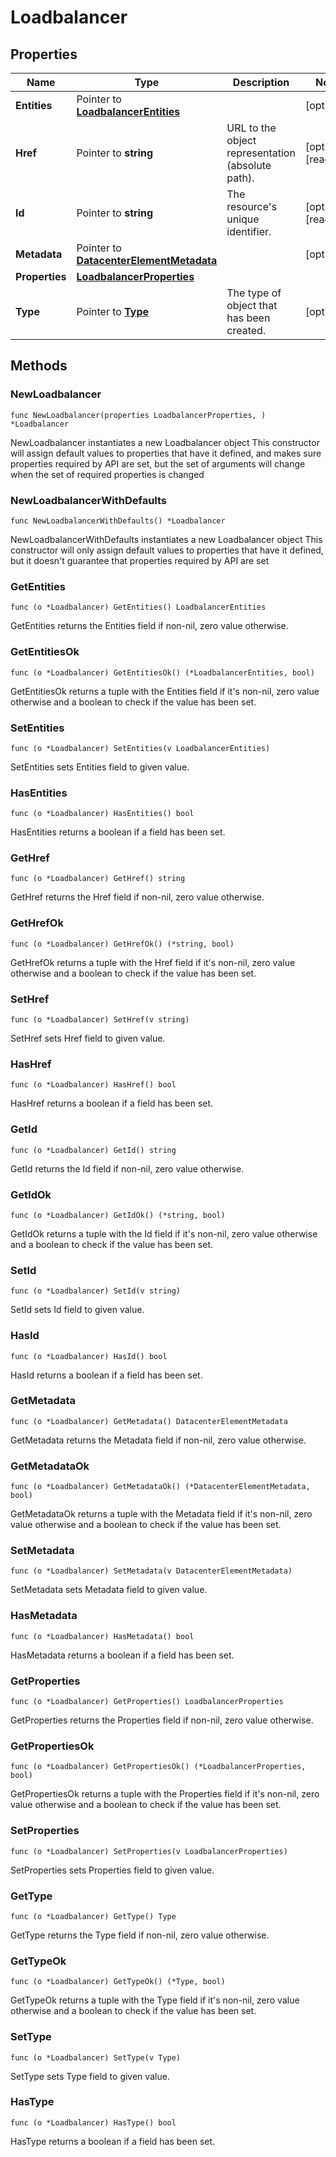 # Loadbalancer

## Properties

|Name | Type | Description | Notes|
|------------ | ------------- | ------------- | -------------|
|**Entities** | Pointer to [**LoadbalancerEntities**](LoadbalancerEntities.md) |  | [optional] |
|**Href** | Pointer to **string** | URL to the object representation (absolute path). | [optional] [readonly] |
|**Id** | Pointer to **string** | The resource&#39;s unique identifier. | [optional] [readonly] |
|**Metadata** | Pointer to [**DatacenterElementMetadata**](DatacenterElementMetadata.md) |  | [optional] |
|**Properties** | [**LoadbalancerProperties**](LoadbalancerProperties.md) |  | |
|**Type** | Pointer to [**Type**](Type.md) | The type of object that has been created. | [optional] |

## Methods

### NewLoadbalancer

`func NewLoadbalancer(properties LoadbalancerProperties, ) *Loadbalancer`

NewLoadbalancer instantiates a new Loadbalancer object
This constructor will assign default values to properties that have it defined,
and makes sure properties required by API are set, but the set of arguments
will change when the set of required properties is changed

### NewLoadbalancerWithDefaults

`func NewLoadbalancerWithDefaults() *Loadbalancer`

NewLoadbalancerWithDefaults instantiates a new Loadbalancer object
This constructor will only assign default values to properties that have it defined,
but it doesn't guarantee that properties required by API are set

### GetEntities

`func (o *Loadbalancer) GetEntities() LoadbalancerEntities`

GetEntities returns the Entities field if non-nil, zero value otherwise.

### GetEntitiesOk

`func (o *Loadbalancer) GetEntitiesOk() (*LoadbalancerEntities, bool)`

GetEntitiesOk returns a tuple with the Entities field if it's non-nil, zero value otherwise
and a boolean to check if the value has been set.

### SetEntities

`func (o *Loadbalancer) SetEntities(v LoadbalancerEntities)`

SetEntities sets Entities field to given value.

### HasEntities

`func (o *Loadbalancer) HasEntities() bool`

HasEntities returns a boolean if a field has been set.

### GetHref

`func (o *Loadbalancer) GetHref() string`

GetHref returns the Href field if non-nil, zero value otherwise.

### GetHrefOk

`func (o *Loadbalancer) GetHrefOk() (*string, bool)`

GetHrefOk returns a tuple with the Href field if it's non-nil, zero value otherwise
and a boolean to check if the value has been set.

### SetHref

`func (o *Loadbalancer) SetHref(v string)`

SetHref sets Href field to given value.

### HasHref

`func (o *Loadbalancer) HasHref() bool`

HasHref returns a boolean if a field has been set.

### GetId

`func (o *Loadbalancer) GetId() string`

GetId returns the Id field if non-nil, zero value otherwise.

### GetIdOk

`func (o *Loadbalancer) GetIdOk() (*string, bool)`

GetIdOk returns a tuple with the Id field if it's non-nil, zero value otherwise
and a boolean to check if the value has been set.

### SetId

`func (o *Loadbalancer) SetId(v string)`

SetId sets Id field to given value.

### HasId

`func (o *Loadbalancer) HasId() bool`

HasId returns a boolean if a field has been set.

### GetMetadata

`func (o *Loadbalancer) GetMetadata() DatacenterElementMetadata`

GetMetadata returns the Metadata field if non-nil, zero value otherwise.

### GetMetadataOk

`func (o *Loadbalancer) GetMetadataOk() (*DatacenterElementMetadata, bool)`

GetMetadataOk returns a tuple with the Metadata field if it's non-nil, zero value otherwise
and a boolean to check if the value has been set.

### SetMetadata

`func (o *Loadbalancer) SetMetadata(v DatacenterElementMetadata)`

SetMetadata sets Metadata field to given value.

### HasMetadata

`func (o *Loadbalancer) HasMetadata() bool`

HasMetadata returns a boolean if a field has been set.

### GetProperties

`func (o *Loadbalancer) GetProperties() LoadbalancerProperties`

GetProperties returns the Properties field if non-nil, zero value otherwise.

### GetPropertiesOk

`func (o *Loadbalancer) GetPropertiesOk() (*LoadbalancerProperties, bool)`

GetPropertiesOk returns a tuple with the Properties field if it's non-nil, zero value otherwise
and a boolean to check if the value has been set.

### SetProperties

`func (o *Loadbalancer) SetProperties(v LoadbalancerProperties)`

SetProperties sets Properties field to given value.


### GetType

`func (o *Loadbalancer) GetType() Type`

GetType returns the Type field if non-nil, zero value otherwise.

### GetTypeOk

`func (o *Loadbalancer) GetTypeOk() (*Type, bool)`

GetTypeOk returns a tuple with the Type field if it's non-nil, zero value otherwise
and a boolean to check if the value has been set.

### SetType

`func (o *Loadbalancer) SetType(v Type)`

SetType sets Type field to given value.

### HasType

`func (o *Loadbalancer) HasType() bool`

HasType returns a boolean if a field has been set.



